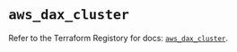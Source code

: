 # `aws_dax_cluster`

Refer to the Terraform Registory for docs: [`aws_dax_cluster`](https://registry.terraform.io/providers/hashicorp/aws/5.5.0/docs/resources/dax_cluster).

